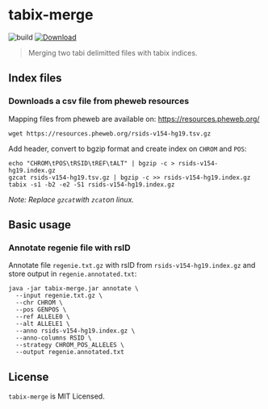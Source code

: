 # tabix-merge

![build](https://github.com/lukfor/magic-progress/workflows/build/badge.svg)
[ ![Download](https://api.bintray.com/packages/lukfor/maven/magic-progress/images/download.svg) ](https://bintray.com/lukfor/maven/magic-progress/_latestVersion)

> Merging two tabi delimitted files with tabix indices.


## Index files

### Downloads a csv file from pheweb resources

Mapping files from pheweb are available on: https://resources.pheweb.org/

```
wget https://resources.pheweb.org/rsids-v154-hg19.tsv.gz
```

Add header, convert to bgzip format and create index on `CHROM` and `POS`:

```
echo "CHROM\tPOS\tRSID\tREF\tALT" | bgzip -c > rsids-v154-hg19.index.gz
gzcat rsids-v154-hg19.tsv.gz | bgzip -c >> rsids-v154-hg19.index.gz
tabix -s1 -b2 -e2 -S1 rsids-v154-hg19.index.gz
```

*Note: Replace `gzcat`with `zcat`on linux.*


## Basic usage

### Annotate regenie file with rsID

Annotate file `regenie.txt.gz` with rsID from `rsids-v154-hg19.index.gz` and store output in `regenie.annotated.txt`:

```
java -jar tabix-merge.jar annotate \
  --input regenie.txt.gz \
  --chr CHROM \
  --pos GENPOS \
  --ref ALLELE0 \
  --alt ALLELE1 \
  --anno rsids-v154-hg19.index.gz \
  --anno-columns RSID \
  --strategy CHROM_POS_ALLELES \
  --output regenie.annotated.txt
```

## License

`tabix-merge` is MIT Licensed.
